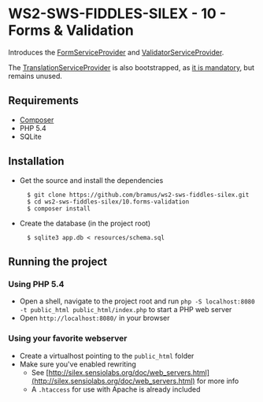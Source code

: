 # WS2-SWS-FIDDLES-SILEX - 10 - Forms & Validation

Introduces the [FormServiceProvider](http://silex.sensiolabs.org/doc/providers/form.html) and [ValidatorServiceProvider](http://silex.sensiolabs.org/doc/providers/validator.html).

The [TranslationServiceProvider](http://silex.sensiolabs.org/doc/providers/translation.html) is also bootstrapped, as [it is mandatory](http://silex.sensiolabs.org/doc/providers/form.html#registering), but remains unused.

## Requirements

- [Composer](http://getcomposer.org/)
- PHP 5.4
- SQLite

## Installation

- Get the source and install the dependencies

		$ git clone https://github.com/bramus/ws2-sws-fiddles-silex.git
		$ cd ws2-sws-fiddles-silex/10.forms-validation
		$ composer install

- Create the database (in the project root)

		$ sqlite3 app.db < resources/schema.sql

## Running the project

### Using PHP 5.4

- Open a shell, navigate to the project root and run `php -S localhost:8080 -t public_html public_html/index.php` to start a PHP web server
- Open `http://localhost:8080/` in your browser

### Using your favorite webserver

- Create a virtualhost pointing to the `public_html` folder
- Make sure you've enabled rewriting
	- See [http://silex.sensiolabs.org/doc/web_servers.html](http://silex.sensiolabs.org/doc/web_servers.html) for more info
	- A `.htaccess` for use with Apache is already included